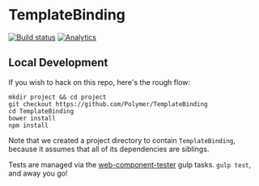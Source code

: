 # TemplateBinding

[![Build status](http://www.polymer-project.org/build/TemplateBinding/status.png "Build status")](http://build.chromium.org/p/client.polymer/waterfall) [![Analytics](https://ga-beacon.appspot.com/UA-39334307-2/Polymer/TemplateBinding/README)](https://github.com/igrigorik/ga-beacon)

## Local Development

If you wish to hack on this repo, here's the rough flow:

    mkdir project && cd project
    git checkout https://github.com/Polymer/TemplateBinding
    cd TemplateBinding
    bower install
    npm install

Note that we created a project directory to contain `TemplateBinding`, because
it assumes that all of its dependencies are siblings.

Tests are managed via the [web-component-tester](https://github.com/Polymer/web-component-tester#gulp-testlocal) gulp tasks. `gulp test`, and away you go!
